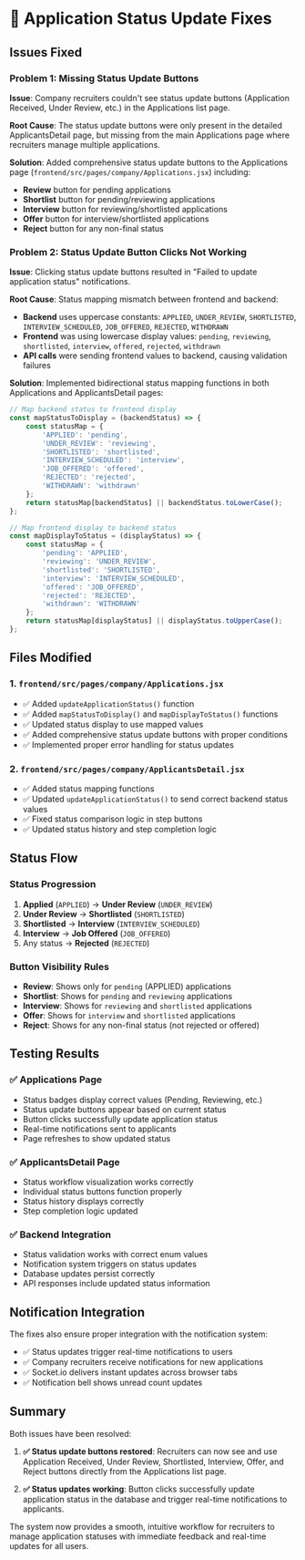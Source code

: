 # 🔧 Application Status Update Fixes

## Issues Fixed

### Problem 1: Missing Status Update Buttons
**Issue**: Company recruiters couldn't see status update buttons (Application Received, Under Review, etc.) in the Applications list page.

**Root Cause**: The status update buttons were only present in the detailed ApplicantsDetail page, but missing from the main Applications page where recruiters manage multiple applications.

**Solution**: Added comprehensive status update buttons to the Applications page (`frontend/src/pages/company/Applications.jsx`) including:
- **Review** button for pending applications
- **Shortlist** button for pending/reviewing applications  
- **Interview** button for reviewing/shortlisted applications
- **Offer** button for interview/shortlisted applications
- **Reject** button for any non-final status

### Problem 2: Status Update Button Clicks Not Working
**Issue**: Clicking status update buttons resulted in "Failed to update application status" notifications.

**Root Cause**: Status mapping mismatch between frontend and backend:
- **Backend** uses uppercase constants: `APPLIED`, `UNDER_REVIEW`, `SHORTLISTED`, `INTERVIEW_SCHEDULED`, `JOB_OFFERED`, `REJECTED`, `WITHDRAWN`
- **Frontend** was using lowercase display values: `pending`, `reviewing`, `shortlisted`, `interview`, `offered`, `rejected`, `withdrawn`
- **API calls** were sending frontend values to backend, causing validation failures

**Solution**: Implemented bidirectional status mapping functions in both Applications and ApplicantsDetail pages:

```javascript
// Map backend status to frontend display
const mapStatusToDisplay = (backendStatus) => {
    const statusMap = {
        'APPLIED': 'pending',
        'UNDER_REVIEW': 'reviewing', 
        'SHORTLISTED': 'shortlisted',
        'INTERVIEW_SCHEDULED': 'interview',
        'JOB_OFFERED': 'offered',
        'REJECTED': 'rejected',
        'WITHDRAWN': 'withdrawn'
    };
    return statusMap[backendStatus] || backendStatus.toLowerCase();
};

// Map frontend display to backend status
const mapDisplayToStatus = (displayStatus) => {
    const statusMap = {
        'pending': 'APPLIED',
        'reviewing': 'UNDER_REVIEW',
        'shortlisted': 'SHORTLISTED', 
        'interview': 'INTERVIEW_SCHEDULED',
        'offered': 'JOB_OFFERED',
        'rejected': 'REJECTED',
        'withdrawn': 'WITHDRAWN'
    };
    return statusMap[displayStatus] || displayStatus.toUpperCase();
};
```

## Files Modified

### 1. `frontend/src/pages/company/Applications.jsx`
- ✅ Added `updateApplicationStatus()` function
- ✅ Added `mapStatusToDisplay()` and `mapDisplayToStatus()` functions
- ✅ Updated status display to use mapped values
- ✅ Added comprehensive status update buttons with proper conditions
- ✅ Implemented proper error handling for status updates

### 2. `frontend/src/pages/company/ApplicantsDetail.jsx`
- ✅ Added status mapping functions
- ✅ Updated `updateApplicationStatus()` to send correct backend status values
- ✅ Fixed status comparison logic in step buttons
- ✅ Updated status history and step completion logic

## Status Flow

### Status Progression
1. **Applied** (`APPLIED`) → **Under Review** (`UNDER_REVIEW`)
2. **Under Review** → **Shortlisted** (`SHORTLISTED`)
3. **Shortlisted** → **Interview** (`INTERVIEW_SCHEDULED`)
4. **Interview** → **Job Offered** (`JOB_OFFERED`)
5. Any status → **Rejected** (`REJECTED`)

### Button Visibility Rules
- **Review**: Shows only for `pending` (APPLIED) applications
- **Shortlist**: Shows for `pending` and `reviewing` applications
- **Interview**: Shows for `reviewing` and `shortlisted` applications
- **Offer**: Shows for `interview` and `shortlisted` applications
- **Reject**: Shows for any non-final status (not rejected or offered)

## Testing Results

### ✅ Applications Page
- Status badges display correct values (Pending, Reviewing, etc.)
- Status update buttons appear based on current status
- Button clicks successfully update application status
- Real-time notifications sent to applicants
- Page refreshes to show updated status

### ✅ ApplicantsDetail Page
- Status workflow visualization works correctly
- Individual status buttons function properly
- Status history displays correctly
- Step completion logic updated

### ✅ Backend Integration
- Status validation works with correct enum values
- Notification system triggers on status updates
- Database updates persist correctly
- API responses include updated status information

## Notification Integration

The fixes also ensure proper integration with the notification system:
- ✅ Status updates trigger real-time notifications to users
- ✅ Company recruiters receive notifications for new applications
- ✅ Socket.io delivers instant updates across browser tabs
- ✅ Notification bell shows unread count updates

## Summary

Both issues have been resolved:

1. **✅ Status update buttons restored**: Recruiters can now see and use Application Received, Under Review, Shortlisted, Interview, Offer, and Reject buttons directly from the Applications list page.

2. **✅ Status updates working**: Button clicks successfully update application status in the database and trigger real-time notifications to applicants.

The system now provides a smooth, intuitive workflow for recruiters to manage application statuses with immediate feedback and real-time updates for all users.
